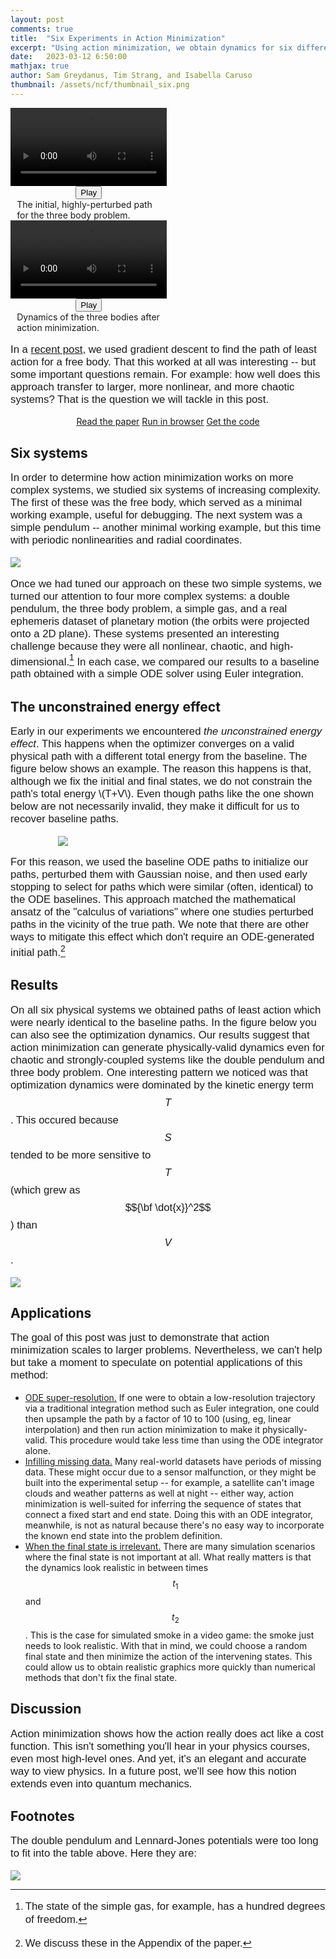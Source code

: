 ```yaml
---
layout: post
comments: true
title:  "Six Experiments in Action Minimization"
excerpt: "Using action minimization, we obtain dynamics for six different physical systems including a double pendulum and a gas with a Lennard-Jones potential."
date:   2023-03-12 6:50:00
mathjax: true
author: Sam Greydanus, Tim Strang, and Isabella Caruso
thumbnail: /assets/ncf/thumbnail_six.png
---
```

<style>
.wrap {
    max-width: 900px;
}
p {
    font-family: sans-serif;
    font-size: 16.75px;
    font-weight: 300;
    overflow-wrap: break-word; /* allow wrapping of very very long strings, like txids */
}
.post pre,
.post code {
    background-color: #fafafa;
    font-size: 14px; /* make code smaller for this post... */
}
pre {
 white-space: pre-wrap;       /* css-3 */
 white-space: -moz-pre-wrap;  /* Mozilla, since 1999 */
 white-space: -pre-wrap;      /* Opera 4-6 */
 white-space: -o-pre-wrap;    /* Opera 7 */
 word-wrap: break-word;       /* Internet Explorer 5.5+ */
}
</style>

<div class="imgcap" style="display: block; margin-left: auto; margin-right: auto; width:99.9%">
  <div style="width:25%; min-width:250px; display: inline-block; vertical-align: top;text-align:center;padding-right:10px;">
    <video id="video_init" style="width:100%;min-width:250px;">
      <source src="/assets/ncf/video_3body_0.mp4" type="video/mp4">
    </video>
    <button class="playbutton" id="video_init_button" onclick="playPauseInit()">Play</button> 
    <div style="text-align: left;margin-left:10px;margin-right:10px;">The initial, highly-perturbed path for the three body problem.</div>
  </div>
  <div style="width:25%; min-width:250px; display: inline-block; vertical-align: top;text-align:center;padding-right:10px;">
    <video id="video_final" style="width:100%;min-width:250px;">
      <source src="/assets/ncf/video_3body_f.mp4" type="video/mp4">
    </video>
    <button class="playbutton" id="video_final_button" onclick="playPauseFinal()">Play</button> 
    <div style="text-align:left;margin-left:10px;margin-right:10px;">Dynamics of the three bodies after action minimization.</div>
  </div>
</div>

<script>  
function playPauseInit() { 
  var video = document.getElementById("video_init"); 
  var button = document.getElementById("video_init_button");
  if (video.paused) {
    video.play();
  button.textContent = "Pause";}
  else {
    video.pause(); 
  button.textContent = "Play";}
} 

function playPauseFinal() { 
  var video = document.getElementById("video_final"); 
  var button = document.getElementById("video_final_button");
  if (video.paused) {
    video.play();
  button.textContent = "Pause";}
  else {
    video.pause(); 
  button.textContent = "Play";}
} 
</script>

In a [recent post](../../../../2023/03/05/ncf-tutorial/), we used gradient descent to find the path of least action for a free body. That this worked at all was interesting -- but some important questions remain. For example: how well does this approach transfer to larger, more nonlinear, and more chaotic systems? That is the question we will tackle in this post.


<div style="display: block; margin-left: auto; margin-right:auto; width:100%; text-align:center;">
  <a href="https://arxiv.org/abs/2303.02115" id="linkbutton" target="_blank">Read the paper</a>
  <a href="https://colab.research.google.com/github/greydanus/ncf/blob/main/tutorial.ipynb" id="linkbutton" target="_blank"><span class="colab-span">Run</span> in browser</a>
  <a href="https://github.com/greydanus/ncf" id="linkbutton" target="_blank">Get the code</a>
</div>

## Six systems

In order to determine how action minimization works on more complex systems, we studied six systems of increasing complexity. The first of these was the free body, which served as a minimal working example, useful for debugging. The next system was a simple pendulum -- another minimal working example, but this time with periodic nonlinearities and radial coordinates.

<div class="imgcap" style="display: block; margin-left: auto; margin-right: auto; width:100%;">
  <img src="/assets/ncf/lagn_plus_schema.png">
</div>

Once we had tuned our approach on these two simple systems, we turned our attention to four more complex systems: a double pendulum, the three body problem, a simple gas, and a real ephemeris dataset of planetary motion (the orbits were projected onto a 2D plane). These systems presented an interesting challenge because they were all nonlinear, chaotic, and high-dimensional.[^fn0] In each case, we compared our results to a baseline path obtained with a simple ODE solver using Euler integration.

## The unconstrained energy effect

Early in our experiments we encountered _the unconstrained energy effect_. This happens when the optimizer converges on a valid physical path with a different total energy from the baseline. The figure below shows an example. The reason this happens is that, although we fix the initial and final states, we do not constrain the path's total energy \\(T+V\\). Even though paths like the one shown below are not necessarily invalid, they make it difficult for us to recover baseline paths.

<div class="imgcap_noborder" style="display: block; margin-left: auto; margin-right: auto; width:70%;min-width: 300px;">
  <img src="/assets/ncf/unconstrained.png">
</div>

For this reason, we used the baseline ODE paths to initialize our paths, perturbed them with Gaussian noise, and then used early stopping to select for paths which were similar (often, identical) to the ODE baselines. This approach matched the mathematical ansatz of the "calculus of variations" where one studies perturbed paths in the vicinity of the true path. We note that there are other ways to mitigate this effect which don't require an ODE-generated initial path.[^fn1]

## Results

On all six physical systems we obtained paths of least action which were nearly identical to the baseline paths. In the figure below you can also see the optimization dynamics. Our results suggest that action minimization can generate physically-valid dynamics even for chaotic and strongly-coupled systems like the double pendulum and three body problem. One interesting pattern we noticed was that optimization dynamics were dominated by the kinetic energy term $$T$$. This occured because $$S$$ tended to be more sensitive to $$T$$ (which grew as $${\bf \dot{x}}^2$$) than $$V$$.

<div class="imgcap" style="display: block; margin-left: auto; margin-right: auto; width:100%;">
  <img src="/assets/ncf/results.png">
</div>


## Applications

The goal of this post was just to demonstrate that action minimization scales to larger problems. Nevertheless, we can't help but take a moment to speculate on potential applications of this method:

* <u>ODE super-resolution.</u> If one were to obtain a low-resolution trajectory via a traditional integration method such as Euler integration, one could then upsample the path by a factor of 10 to 100 (using, eg, linear interpolation) and then run action minimization to make it physically-valid. This procedure would take less time than using the ODE integrator alone.
* <u>Infilling missing data.</u> Many real-world datasets have periods of missing data. These might occur due to a sensor malfunction, or they might be built into the experimental setup -- for example, a satellite can't image clouds and weather patterns as well at night -- either way, action minimization is well-suited for inferring the sequence of states that connect a fixed start and end state. Doing this with an ODE integrator, meanwhile, is not as natural because there's no easy way to incorporate the known end state into the problem definition.
* <u>When the final state is irrelevant.</u> There are many simulation scenarios where the final state is not important at all. What really matters is that the dynamics look realistic in between times $$t_1$$ and $$t_2$$. This is the case for simulated smoke in a video game: the smoke just needs to look realistic. With that in mind, we could choose a random final state and then minimize the action of the intervening states. This could allow us to obtain realistic graphics more quickly than numerical methods that don't fix the final state.

## Discussion

Action minimization shows how the action really does act like a cost function. This isn't something you'll hear in your physics courses, even most high-level ones. And yet, it's an elegant and accurate way to view physics. In a future post, we'll see how this notion extends even into quantum mechanics.


## Footnotes
[^fn0]: The state of the simple gas, for example, has a hundred degrees of freedom.
[^fn1]: We discuss these in the Appendix of the paper.

The double pendulum and Lennard-Jones potentials were too long to fit into the table above. Here they are:

<div class="imgcap" style="display: block; margin-left: auto; margin-right: auto; width:100%;">
  <img src="/assets/ncf/lagrangians_fn.png">
</div>
